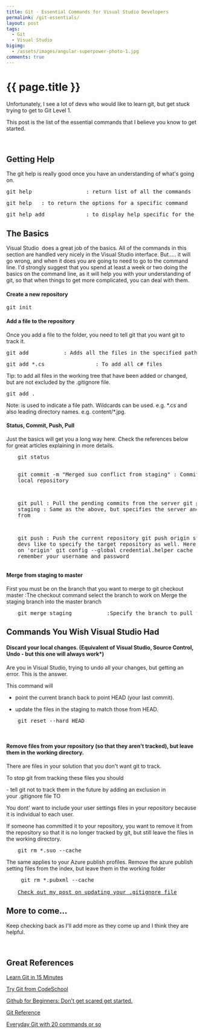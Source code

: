 ```yaml
---
title: Git - Essential Commands for Visual Studio Developers
permalink: /git-essentials/
layout: post
tags:
  - Git
  - Visual Studio
bigimg:
  - /assets/images/angular-superpower-photo-1.jpg
comments: true
---
```


# {{ page.title }}

Unfortunately, I see a lot of devs who would like to learn git, but get stuck trying to get to Git Level 1.

This post is the list of the essential commands that I believe you know to get started.

 
<h2>Getting Help</h2>
The git help is really good once you have an understanding of what's going on.
<pre>git help                 : return list of all the commands</pre>
<pre>git help <command name>  : to return the options for a specific command</pre>
<pre>git help add             : to display help specific for the add command</pre>
<h2>The Basics</h2>
Visual Studio  does a great job of the basics. All of the commands in this section are handled very nicely in the Visual Studio interface. But..... it will go wrong, and when it does you are going to need to go to the command line. I'd strongly suggest that you spend at least a week or two doing the basics on the command line, as it will help you with your understanding of git, so that when things to get more complicated, you can deal with them.
<h4>Create a new repository</h4>
<pre>git init</pre>
<h4>Add a file to the repository</h4>
Once you add a file to the folder, you need to tell git that you want git to track it.
<pre>git add <pathspec>          : Adds all the files in the specified path</pre>
<pre>git add *.cs                : To add all c# files</pre>
Tip: to add all files in the working tree that have been added or changed, but are not excluded by the .gitignore file.
<pre>git add .</pre>
Note: <pathspec> is used to indicate a file path. Wildcards can be used. e.g. *.cs and also leading directory names. e.g. content/*.jpg.
<h4>Status, Commit, Push, Pull</h4>
Just the basics will get you a long way here. Check the references below for great articles explaining in more details.
<pre style="padding-left:30px;">git status

git commit -m "Merged suo conflict from staging"   : Commit to the local repository 

git pull                       : Pull the pending commits from the server 
git pull origin staging        : Same as the above, but specifies the server and branch to pull from

git push                       : Push the current repository
git push origin staging        : Some devs like to specify the target repository as well. Here it is 'staging' on 'origin'
git config --global credential.helper cache   : Get git to remember your username and password
</pre>
<h4><strong>Merge from staging to master</strong></h4>
First you must be on the branch that you want to merge to git checkout master :The checkout command select the branch to work on Merge the staging branch into the master branch
<pre style="padding-left:30px;">git merge staging           :Specify the branch to pull the changes from</pre>
<h2>Commands You Wish Visual Studio Had</h2>
<h4>Discard your local changes. (Equivalent of Visual Studio, Source Control, Undo - but this one will always work*)</h4>
Are you in Visual Studio, trying to undo all your changes, but getting an error. This is the answer.

This command will

- point the current branch back to point HEAD (your last commit).

- update the files in the staging to match those from HEAD.
<pre style="padding-left:30px;">git reset --hard HEAD</pre>
 
<h4 id="Remove-files-from-your-repository">Remove files from your repository (so that they aren't tracked), but leave them in the working directory.</h4>
There are files in your solution that you don't want git to track.

To stop git from tracking these files you should

- tell git not to track them in the future by adding an exclusion in your .gitignore file TO

You dont' want to include your user settings files in your repository because it is individual to each user.

If someone has committed it to your repository, you want to remove it from the repository so that it is no longer tracked by git, but still leave the files in the working directory.
<pre style="padding-left:30px;">git rm *.suo --cache
</pre>
The same applies to your Azure publish profiles. Remove the azure publish setting files from the index, but leave them in the working folder
<pre style="padding-left:30px;"> git rm *.pubxml --cache

<a title="Update your .gitignore" href="http://adamstephensen.com/2014/05/13/update-your-gitignore/">Check out my post on updating your .gitignore file</a></pre>
<h2>More to come...</h2>
Keep checking back as I'll add more as they come up and I think they are helpful.

 
<h2><strong>Great References</strong></h2>
<a title="Learn Git In 15 Minutes" href="https://try.github.io/levels/1/challenges/1" target="_blank">Learn Git in 15 Minutes</a>

<a title="Try Git from CodeSchool" href="https://www.codeschool.com/courses/try-git" target="_blank">Try Git from CodeSchool</a>

<a title="Github for Beginners: Don't get scared, get started" href="http://readwrite.com/2013/09/30/understanding-github-a-journey-for-beginners-part-1" target="_blank">Github for Beginners: Don't get scared get started.</a>

<a title="Git Reference" href="http://gitref.org/" target="_blank">Git Reference</a>

<a href="https://www.kernel.org/pub/software/scm/git/docs/everyday.html" target="_blank">Everyday Git with 20 commands or so</a>

 
<h1></h1>